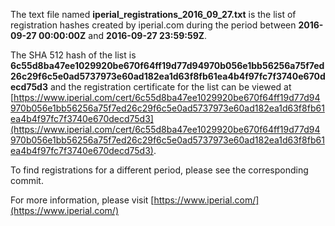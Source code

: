 The text file named **iperial_registrations_2016_09_27.txt** is the list of registration hashes created by iperial.com during the period between **2016-09-27 00:00:00Z** and **2016-09-27 23:59:59Z**.

The SHA 512 hash of the list is **6c55d8ba47ee1029920be670f64ff19d77d94970b056e1bb56256a75f7ed26c29f6c5e0ad5737973e60ad182ea1d63f8fb61ea4b4f97fc7f3740e670decd75d3** and the registration certificate for the list can be viewed at [https://www.iperial.com/cert/6c55d8ba47ee1029920be670f64ff19d77d94970b056e1bb56256a75f7ed26c29f6c5e0ad5737973e60ad182ea1d63f8fb61ea4b4f97fc7f3740e670decd75d3](https://www.iperial.com/cert/6c55d8ba47ee1029920be670f64ff19d77d94970b056e1bb56256a75f7ed26c29f6c5e0ad5737973e60ad182ea1d63f8fb61ea4b4f97fc7f3740e670decd75d3).

To find registrations for a different period, please see the corresponding commit.

For more information, please visit [https://www.iperial.com/](https://www.iperial.com/)
